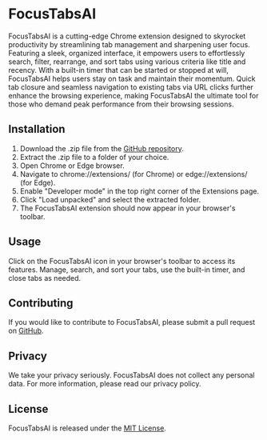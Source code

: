 <!DOCTYPE html>
<html lang="en">
<head>
  <meta charset="UTF-8">
  <meta name="viewport" content="width=device-width, initial-scale=1.0">
  <title>FocusTabsAI - Chrome Extension</title>
</head>
<body>
  <h1>FocusTabsAI</h1>
  <p>FocusTabsAI is a cutting-edge Chrome extension designed to skyrocket productivity by streamlining tab management and sharpening user focus. Featuring a sleek, organized interface, it empowers users to effortlessly search, filter, rearrange, and sort tabs using various criteria like title and recency. With a built-in timer that can be started or stopped at will, FocusTabsAI helps users stay on task and maintain their momentum. Quick tab closure and seamless navigation to existing tabs via URL clicks further enhance the browsing experience, making FocusTabsAI the ultimate tool for those who demand peak performance from their browsing sessions.</p>

  <h2>Installation</h2>
  <ol>
    <li>Download the .zip file from the <a href="https://github.com/yourusername/FocusTabsAI">GitHub repository</a>.</li>
    <li>Extract the .zip file to a folder of your choice.</li>
    <li>Open Chrome or Edge browser.</li>
    <li>Navigate to chrome://extensions/ (for Chrome) or edge://extensions/ (for Edge).</li>
    <li>Enable "Developer mode" in the top right corner of the Extensions page.</li>
    <li>Click "Load unpacked" and select the extracted folder.</li>
    <li>The FocusTabsAI extension should now appear in your browser's toolbar.</li>
  </ol>

  <h2>Usage</h2>
  <p>Click on the FocusTabsAI icon in your browser's toolbar to access its features. Manage, search, and sort your tabs, use the built-in timer, and close tabs as needed.</p>

  <h2>Contributing</h2>
  <p>If you would like to contribute to FocusTabsAI, please submit a pull request on <a href="https://github.com/yourusername/FocusTabsAI">GitHub</a>.</p>

  <h2>Privacy</h2>
  <p>We take your privacy seriously. FocusTabsAI does not collect any personal data. For more information, please read our privacy policy.</p>

  <h2>License</h2>
  <p>FocusTabsAI is released under the <a href="https://opensource.org/licenses/MIT">MIT License</a>.</p>
</body>
</html>
